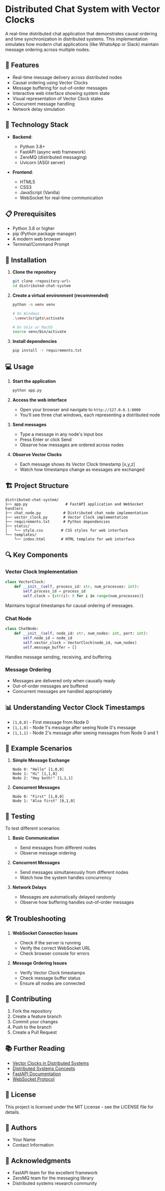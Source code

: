 # Distributed Chat System with Vector Clocks

A real-time distributed chat application that demonstrates causal ordering and time synchronization in distributed systems. This implementation simulates how modern chat applications (like WhatsApp or Slack) maintain message ordering across multiple nodes.



## 🌟 Features

- Real-time message delivery across distributed nodes
- Causal ordering using Vector Clocks
- Message buffering for out-of-order messages
- Interactive web interface showing system state
- Visual representation of Vector Clock states
- Concurrent message handling
- Network delay simulation

## 🔧 Technology Stack

- **Backend**:
  - Python 3.8+
  - FastAPI (async web framework)
  - ZeroMQ (distributed messaging)
  - Uvicorn (ASGI server)

- **Frontend**:
  - HTML5
  - CSS3
  - JavaScript (Vanilla)
  - WebSocket for real-time communication

## 📋 Prerequisites

- Python 3.8 or higher
- pip (Python package manager)
- A modern web browser
- Terminal/Command Prompt

## 🚀 Installation

1. **Clone the repository**
   ```bash
   git clone <repository-url>
   cd distributed-chat-system
   ```

2. **Create a virtual environment (recommended)**
   ```bash
   python -m venv venv
   
   # On Windows
   .\venv\Scripts\activate
   
   # On Unix or MacOS
   source venv/bin/activate
   ```

3. **Install dependencies**
   ```bash
   pip install -r requirements.txt
   ```

## 💻 Usage

1. **Start the application**
   ```bash
   python app.py
   ```

2. **Access the web interface**
   - Open your browser and navigate to `http://127.0.0.1:8000`
   - You'll see three chat windows, each representing a distributed node

3. **Send messages**
   - Type a message in any node's input box
   - Press Enter or click Send
   - Observe how messages are ordered across nodes

4. **Observe Vector Clocks**
   - Each message shows its Vector Clock timestamp [x,y,z]
   - Watch how timestamps change as messages are exchanged

## 🏗 Project Structure

```
distributed-chat-system/
├── app.py                 # FastAPI application and WebSocket handlers
├── chat_node.py          # Distributed chat node implementation
├── vector_clock.py       # Vector Clock implementation
├── requirements.txt      # Python dependencies
├── static/
│   └── style.css        # CSS styles for web interface
└── templates/
    └── index.html       # HTML template for web interface
```

## 🔍 Key Components

### Vector Clock Implementation
```python
class VectorClock:
    def __init__(self, process_id: str, num_processes: int):
        self.process_id = process_id
        self.clock = {str(i): 0 for i in range(num_processes)}
```
Maintains logical timestamps for causal ordering of messages.

### Chat Node
```python
class ChatNode:
    def __init__(self, node_id: str, num_nodes: int, port: int):
        self.node_id = node_id
        self.vector_clock = VectorClock(node_id, num_nodes)
        self.message_buffer = []
```
Handles message sending, receiving, and buffering.

### Message Ordering
- Messages are delivered only when causally ready
- Out-of-order messages are buffered
- Concurrent messages are handled appropriately

## 📊 Understanding Vector Clock Timestamps

- `[1,0,0]` - First message from Node 0
- `[1,1,0]` - Node 1's message after seeing Node 0's message
- `[1,1,1]` - Node 2's message after seeing messages from Node 0 and 1

## 🎯 Example Scenarios

1. **Simple Message Exchange**
   ```
   Node 0: "Hello" [1,0,0]
   Node 1: "Hi" [1,1,0]
   Node 2: "Hey both!" [1,1,1]
   ```

2. **Concurrent Messages**
   ```
   Node 0: "First" [1,0,0]
   Node 1: "Also first" [0,1,0]
   ```

## 🔬 Testing

To test different scenarios:

1. **Basic Communication**
   - Send messages from different nodes
   - Observe message ordering

2. **Concurrent Messages**
   - Send messages simultaneously from different nodes
   - Watch how the system handles concurrency

3. **Network Delays**
   - Messages are automatically delayed randomly
   - Observe how buffering handles out-of-order messages

## 🛠 Troubleshooting

1. **WebSocket Connection Issues**
   - Check if the server is running
   - Verify the correct WebSocket URL
   - Check browser console for errors

2. **Message Ordering Issues**
   - Verify Vector Clock timestamps
   - Check message buffer status
   - Ensure all nodes are connected

## 🤝 Contributing

1. Fork the repository
2. Create a feature branch
3. Commit your changes
4. Push to the branch
5. Create a Pull Request

## 📚 Further Reading

- [Vector Clocks in Distributed Systems](https://en.wikipedia.org/wiki/Vector_clock)
- [Distributed Systems Concepts](https://www.distributed-systems.net/index.php/books/ds3/)
- [FastAPI Documentation](https://fastapi.tiangolo.com/)
- [WebSocket Protocol](https://developer.mozilla.org/en-US/docs/Web/API/WebSocket)

## 📝 License

This project is licensed under the MIT License - see the LICENSE file for details.

## 👥 Authors

- Your Name
- Contact Information

## 🙏 Acknowledgments

- FastAPI team for the excellent framework
- ZeroMQ team for the messaging library
- Distributed systems research community 
